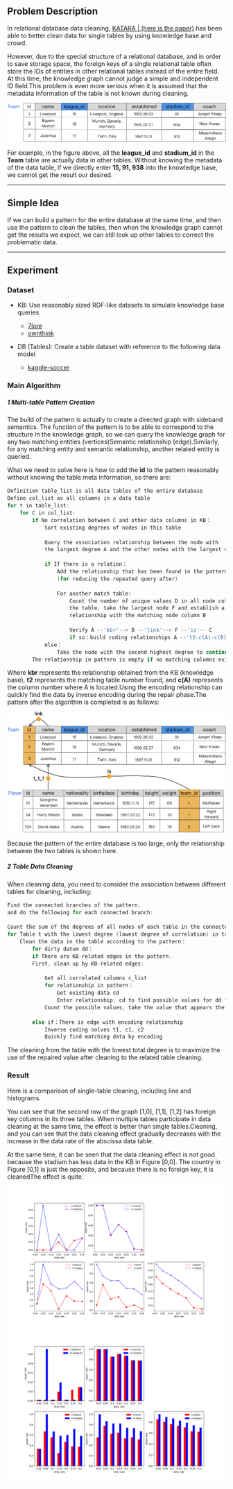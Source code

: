 ## Problem Description
In relational database data cleaning, [KATARA](http://da.qcri.org/ntang/dcprojects/katara.html)[ | (here is the paper)](http://da.qcri.org/ntang/pubs/katara.pdf) has been able to better clean data for single tables by using knowledge base and crowd.

However, due to the special structure of a relational database, and in order to save storage space, the foreign keys of a single relational table often store the IDs of entities in other relational tables instead of the entire field. At this time, the knowledge graph cannot judge a simple and independent ID field.This problem is even more serious when it is assumed that the metadata information of the table is not known during cleaning.

![](././experiment/r/graph1.png)

For example, in the figure above, all the **league_id** and **stadium_id** in the **Team** table are actually data in other tables. Without knowing the metadata of the data table, if we directly enter **15, 91, 938** into the knowledge base, we cannot get the result our desired.

---
## Simple Idea
If we can build a pattern for the entire database at the same time, and then use the pattern to clean the tables, then when the knowledge graph cannot get the results we expect, we can still look up other tables to correct the problematic data.

---
## Experiment
### Dataset
- KB: Use reasonably sized RDF-like datasets to simulate knowledge base queries
    - [7lore](http://www.openkg.cn/dataset/7lore)
    - [ownthink](http://www.openkg.cn/dataset/ownthink-v2)

- DB (Tables): Create a table dataset with reference to the following data model
    - [kaggle-soccer](https://www.kaggle.com/hugomathien/soccer)

### Main Algorithm
##### 1 Multi-table Pattern Creation
The build of the pattern is actually to create a directed graph with sideband semantics. The function of the pattern is to be able to correspond to the structure in the knowledge graph, so we can query the knowledge graph for any two matching entities (vertices)Semantic relationship (edge).Similarly, for any matching entity and semantic relationship, another related entity is queried.

What we need to solve here is how to add the **id** to the pattern reasonably without knowing the table meta information, so there are:
```go
Definition table_list is all data tables of the entire database
Define col_list as all columns in a data table
for t in table_list:
    for C in col_list:
        if No correlation between C and other data columns in KB：
            Sort existing degrees of nodes in this table

            Query the association relationship between the node with
            the largest degree A and the other nodes with the largest degree B in KB

            if If there is a relation：
                Add the relationship that has been found in the pattern
                (for reducing the repeated query after)

                For another match table:
                    Count the number of unique values ​​D in all node columns in
                    the table, take the largest node F and establish a 'link'
                    relationship with the matching node column B

                    Verify A --'kbr'--> B --'link'--> F --'is'-- C
                    if so：build coding relationships A --'t2-c(A)-c(B)' --> C
            else：
                Take the node with the second highest degree to continue
        The relationship in pattern is empty if no matching columns exist
```
Where **kbr** represents the relationship obtained from the KB (knowledge base), **t2** represents the matching table number found, and **c(A)** represents the column number where A is located.Using the encoding relationship can quickly find the data by inverse encoding during the repair phase.The pattern after the algorithm is completed is as follows:

![](././experiment/r/graph2.png)

Because the pattern of the entire database is too large, only the relationship between the two tables is shown here.

##### 2 Table Data Cleaning
When cleaning data, you need to consider the association between different tables for cleaning, including:
```go
Find the connected branches of the pattern,
and do the following for each connected branch:

Count the sum of the degrees of all nodes of each table in the connected branch
for Table t with the lowest degree (lowest degree of correlation) in table_list:
    Clean the data in the table according to the pattern：
        for dirty datum dd：
        if There are KB-related edges in the pattern.
        First, clean up by KB-related edges:

            Get all correlated columns c_list
            for relationship in pattern：
                Get existing data cd
                Enter relationship, cd to find possible values ​​for dd from KB
            Count the possible values, take the value that appears the most

        else if：There is edge with encoding relationship
            Inverse coding solves t1, c1, c2
            Quickly find matching data by encoding
```
The cleaning from the table with the lowest total degree is to maximize the use of the repaired value after cleaning to the related table cleaning.

### Result
Here is a comparison of single-table cleaning, including line and histograms.

You can see that the second row of the graph [1,0], [1,1], [1,2] has foreign key columns in its three tables. When multiple tables participate in data cleaning at the same time, the effect is better than single tables.Cleaning, and you can see that the data cleaning effect gradually decreases with the increase in the data rate of the abscissa data table.

At the same time, it can be seen that the data cleaning effect is not good because the stadium has less data in the KB in Figure [0,0]. The country in Figure [0,1] is just the opposite, and because there is no foreign key, it is cleanedThe effect is quite.

![](././experiment/r/r_single_table_repair2x3.png)
![](././experiment/r/r_single_table_repair_histogram.png)